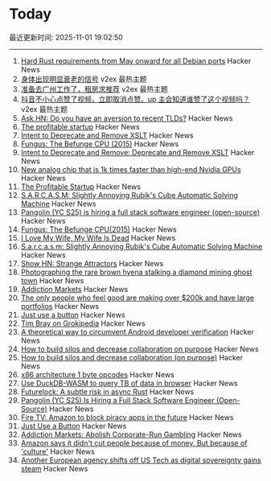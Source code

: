 # Today

最近更新时间: 2025-11-01 19:02:50

--- 
1. [Hard Rust requirements from May onward for all Debian ports](https://lists.debian.org/debian-devel/2025/10/msg00285.html) Hacker News
2. [身体出现明显衰老的信号](https://www.v2ex.com/t/1169856) v2ex 最热主题
3. [准备去广州工作了，租房求推荐](https://www.v2ex.com/t/1169850) v2ex 最热主题
4. [抖音不小心点赞了视频，立即取消点赞。up 主会知道谁赞了这个视频吗？](https://www.v2ex.com/t/1169833) v2ex 最热主题
5. [Ask HN: Do you have an aversion to recent TLDs?](https://news.ycombinator.com/item?id=45779720) Hacker News
6. [The profitable startup](https://linear.app/now/the-profitable-startup) Hacker News
7. [Intent to Deprecate and Remove XSLT](https://groups.google.com/a/chromium.org/g/blink-dev/c/CxL4gYZeSJA/m/yNs4EsD5AQAJ) Hacker News
8. [Fungus: The Befunge CPU (2015)](https://www.bedroomlan.org/hardware/fungus/) Hacker News
9. [Intent to Deprecate and Remove: Deprecate and Remove XSLT](https://groups.google.com/a/chromium.org/g/blink-dev/c/CxL4gYZeSJA/m/yNs4EsD5AQAJ) Hacker News
10. [New analog chip that is 1k times faster than high-end Nvidia GPUs](https://www.livescience.com/technology/computing/china-solves-century-old-problem-with-new-analog-chip-that-is-1-000-times-faster-than-high-end-nvidia-gpus) Hacker News
11. [The Profitable Startup](https://linear.app/now/the-profitable-startup) Hacker News
12. [S.A.R.C.A.S.M: Slightly Annoying Rubik's Cube Automatic Solving Machine](https://github.com/vindar/SARCASM) Hacker News
13. [Pangolin (YC S25) is hiring a full stack software engineer (open-source)](https://docs.pangolin.net/careers/software-engineer-full-stack) Hacker News
14. [Fungus: The Befunge CPU(2015)](https://www.bedroomlan.org/hardware/fungus/) Hacker News
15. [I Love My Wife, My Wife Is Dead](https://www.bingqiangao.com/poetry/i-love-my-wife-my-wife-is-dead) Hacker News
16. [S.a.r.c.a.s.m: Slightly Annoying Rubik's Cube Automatic Solving Machine](https://github.com/vindar/SARCASM) Hacker News
17. [Show HN: Strange Attractors](https://blog.shashanktomar.com/posts/strange-attractors) Hacker News
18. [Photographing the rare brown hyena stalking a diamond mining ghost town](https://www.bbc.com/future/article/20251014-the-rare-hyena-stalking-a-diamond-mining-ghost-town) Hacker News
19. [Addiction Markets](https://www.thebignewsletter.com/p/addiction-markets-abolish-corporate) Hacker News
20. [The only people who feel good are making over $200k and have large portfolios](https://fortune.com/2025/10/24/why-is-economy-so-bad-recession-not-inflation-fed-rate-cuts-2025/) Hacker News
21. [Just use a button](https://gomakethings.com/just-use-a-button/) Hacker News
22. [Tim Bray on Grokipedia](https://www.tbray.org/ongoing/When/202x/2025/10/28/Grokipedia) Hacker News
23. [A theoretical way to circumvent Android developer verification](https://enaix.github.io/2025/10/30/developer-verification.html) Hacker News
24. [How to build silos and decrease collaboration on purpose](https://www.rubick.com/how-to-build-silos-and-decrease-collaboration/) Hacker News
25. [How to build silos and decrease collaboration (on purpose)](https://www.rubick.com/how-to-build-silos-and-decrease-collaboration/) Hacker News
26. [x86 architecture 1 byte opcodes](https://www.sandpile.org/x86/opc_1.htm) Hacker News
27. [Use DuckDB-WASM to query TB of data in browser](https://lil.law.harvard.edu/blog/2025/10/24/rethinking-data-discovery-for-libraries-and-digital-humanities/) Hacker News
28. [Futurelock: A subtle risk in async Rust](https://rfd.shared.oxide.computer/rfd/0609) Hacker News
29. [Pangolin (YC S25) Is Hiring a Full Stack Software Engineer (Open-Source)](https://docs.pangolin.net/careers/software-engineer-full-stack) Hacker News
30. [Fire TV: Amazon to block piracy apps in the future](https://www.heise.de/en/news/Fire-TV-Amazon-to-block-piracy-apps-in-the-future-10964878.html) Hacker News
31. [Just Use a Button](https://gomakethings.com/just-use-a-button/) Hacker News
32. [Addiction Markets: Abolish Corporate-Run Gambling](https://www.thebignewsletter.com/p/addiction-markets-abolish-corporate) Hacker News
33. [Amazon says it didn't cut people because of money. But because of 'culture'](https://www.cnn.com/2025/10/30/tech/amazon-layoffs-andy-jassy-ai-culture) Hacker News
34. [Another European agency shifts off US Tech as digital sovereignty gains steam](https://www.zdnet.com/article/another-european-agency-ditches-big-tech-as-digital-sovereignty-movement-gains-steam/) Hacker News
